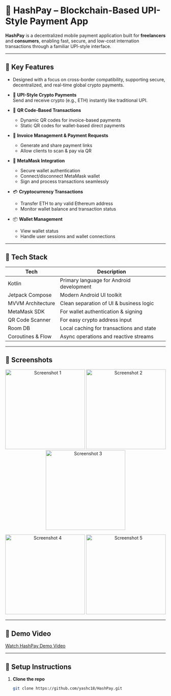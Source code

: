 # 🚀 HashPay – Blockchain-Based UPI-Style Payment App

**HashPay** is a decentralized mobile payment application built for **freelancers** and **consumers**, enabling fast, secure, and low-cost internation transactions through a familiar UPI-style interface.

---

## 🔑 Key Features
-  Designed with a focus on cross-border compatibility, supporting secure, decentralized, and real-time global crypto payments.
- 💸 **UPI-Style Crypto Payments**  
  Send and receive crypto (e.g., ETH) instantly like traditional UPI.

- 📱 **QR Code-Based Transactions**  
  - Dynamic QR codes for invoice-based payments  
  - Static QR codes for wallet-based direct payments

- 📄 **Invoice Management & Payment Requests**  
  - Generate and share payment links  
  - Allow clients to scan & pay via QR

- 🔐 **MetaMask Integration**  
  - Secure wallet authentication  
  - Connect/disconnect MetaMask wallet  
  - Sign and process transactions seamlessly

- 💳 **Cryptocurrency Transactions**  
  - Transfer ETH to any valid Ethereum address  
  - Monitor wallet balance and transaction status

- 📦 **Wallet Management**  
  - View wallet status  
  - Handle user sessions and wallet connections

---

## 🧰 Tech Stack

| Tech               | Description                                |
|--------------------|--------------------------------------------|
| Kotlin             | Primary language for Android development   |
| Jetpack Compose    | Modern Android UI toolkit                  |
| MVVM Architecture  | Clean separation of UI & business logic    |
| MetaMask SDK       | For wallet authentication & signing        |
| QR Code Scanner    | For easy crypto address input              |
| Room DB            | Local caching for transactions and state   |
| Coroutines & Flow  | Async operations and reactive streams      |

---

## 📸 Screenshots

<p align="center">
  <img src="https://github.com/user-attachments/assets/90b3965a-fff5-49cf-bbf4-f707a71e09fe" alt="Screenshot 1" width="250"/>
  <img src="https://github.com/user-attachments/assets/db2193cb-516c-4f3d-b94c-d31dbcbb2ea9" alt="Screenshot 2" width="250"/>
  <img src="https://github.com/user-attachments/assets/77b4ac8e-a0bc-4c31-9dc6-f05dc376b26c" alt="Screenshot 3" width="250"/>
</p>

<p align="center">
  <img src="https://github.com/user-attachments/assets/5e0be0dd-63c7-4a4d-9da2-42d19db2008d" alt="Screenshot 4" width="250"/>
  <img src="https://github.com/user-attachments/assets/c29c69e1-b7f2-4057-89fd-f151023d432c" alt="Screenshot 5" width="250"/>
</p>

---

## 🎥 Demo Video

[Watch HashPay Demo Video](https://drive.google.com/file/d/1nXGHvDOseJ8L2MHwa_iEVxLf7ZO-bkFQ/view?usp=drivesdk)

---

## 🔧 Setup Instructions

1. **Clone the repo**
   ```bash
   git clone https://github.com/yashc18/HashPay.git
